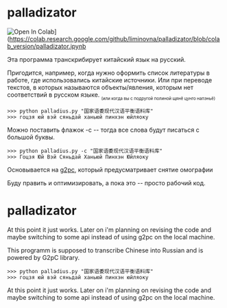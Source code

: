 # palladizator
![Open In Colab](https://colab.research.google.com/assets/colab-badge.svg)](https://colab.research.google.com/github/liminovna/palladizator/blob/colab_version/palladizator.ipynb

Эта программа транскрибирует китайский язык на русский.

Пригодится, например, когда нужно оформить список литературы в работе, где использовались китайские источники.
Или при переводе текстов, в которых называются объекты/явления, которым нет соответствий в русском языке.
<sub><sub>(или когда вы с подругой полиной щянё цунго напэньё)<sub><sub>

```
>>> python palladius.py "国家语委现代汉语平衡语料库" 
>>> гоцзя юй вэй сяньдай ханьюй пинхэн юйляоку
```

Можно поставить флажок -c -- тогда все слова будут писаться с большой буквы.

  
```
>>> python palladius.py -c "国家语委现代汉语平衡语料库" 
>>> Гоцзя Юй Вэй Сяньдай Ханьюй Пинхэн Юйляоку
```

Основывается на [g2pc](https://github.com/Kyubyong/g2pC), который предусматривает снятие омографии
  
Буду править и оптимизировать, а пока это -- просто рабочий код.

 
# palladizator
  
At this point it just works. Later on i'm planning on revising the code and maybe switching to some api instead of using g2pc on the local machine.

This programm is supposed to transcribe Chinese into Russian and is powered by G2pC library.

```
>>> python palladius.py "国家语委现代汉语平衡语料库" 
>>> гоцзя юй вэй сяньдай ханьюй пинхэн юйляоку
```

At this point it just works. Later on i'm planning on revising the code and maybe switching to some api instead of using g2pc on the local machine.
